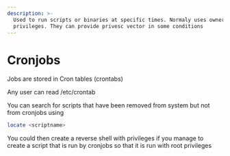 ```yaml
---
description: >-
  Used to run scripts or binaries at specific times. Normaly uses owners
  privileges. They can provide privesc vector in some conditions
---
```


# Cronjobs

Jobs are stored in Cron tables (crontabs)

Any user can read /etc/crontab



You can search for scripts that have been removed from system but not from cronjobs using

```sh
locate <scriptname>
```



You could then create a reverse shell with privileges if you manage to create a script that is run by cronjobs so that it is run with root privileges
